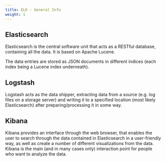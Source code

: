 ```yaml
---
title: ELK - General Info
weight: 1
---
```


## Elasticsearch

Elasticsearch is the central software unit that acts as a RESTful database, containing all the data. It is based on Apache Lucene.

The data entries are stored as JSON documents in different indices \(each index being a Lucene index underneath\).

## Logstash

Logstash acts as the data shipper, extracting data from a source \(e.g. log files on a storage server\) and writing it to a specified location \(most likely Elasticsearch\) after preparing/processing it in some way.

## Kibana

Kibana provides an interface through the web browser, that enables the user to search through the data contained in Elasticsearch in a user-friendly way, as well as create a number of different visualizations from the data. Kibana is the main \(and in many cases only\) interaction point for people who want to analyze the data.



